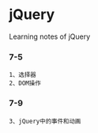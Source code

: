 # jQuery
Learning notes of jQuery

### 7-5  
    1、选择器    
    2、DOM操作
    
### 7-9
    3、jQuery中的事件和动画

